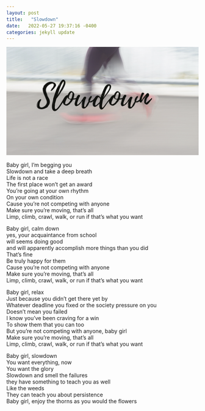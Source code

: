 ```yaml
---
layout: post
title:   "Slowdown"
date:   2022-05-27 19:37:16 -0400
categories: jekyll update
---
```

		
  <p> <img src="/assets/img/slow.png"/> </p>

<p>Baby girl, I’m begging you <br>
Slowdown and take a deep breath <br>
Life is not a race<br>
The first place won’t get an award <br>
You’re going at your own rhythm <br>
On your own condition <br>
Cause you’re not competing with anyone <br>
Make sure you’re moving, that’s all<br>
Limp, climb, crawl, walk, or run if that’s what you want <br></p>

<p> Baby girl, calm down <br> 
yes, your acquaintance from school <br>
will seems doing good <br>
and will apparently accomplish more things than you did <br>
That’s fine <br>
Be truly happy for them <br>
Cause you’re not competing with anyone <br>
Make sure you’re moving, that’s all<br>
Limp, climb, crawl, walk, or run if that’s what you want <br></p>

<p> Baby girl, relax <br>
Just because you didn’t get there yet by <br>
Whatever deadline you fixed or the society pressure on you<br>
Doesn’t mean you failed <br>
I know you’ve been craving for a win <br>
To show them that you can too <br>
But you’re not competing with anyone, baby girl<br>
Make sure you’re moving, that’s all<br>
Limp, climb, crawl, walk, or run if that’s what you want <br></p>

<p> Baby girl, slowdown <br>
You want everything, now <br>
You want the glory<br>
Slowdown and smell the failures <br>
 they have something to teach you as well<br>
Like the weeds <br>
They can teach you about persistence<br>
Baby girl, enjoy the thorns as you would the flowers<br></p>






